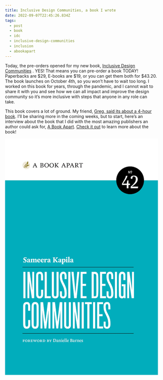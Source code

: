 ```yaml
---
title: Inclusive Design Communities, a book I wrote
date: 2022-09-07T22:45:26.834Z
tags:
  - post
  - book
  - idc
  - inclusive-design-communities
  - inclusion
  - abookapart
---
```

Today, the pre-orders opened for my new book, [Inclusive Design Communities](https://abookapart.com/products/inclusive-design-communities) . YES! That means you can pre-order a book TODAY! Paperbacks are $29, E-books are $19, or you can get them both for $43.20. The book launches on October 4th, so you won’t have to wait too long. I worked on this book for years, through the pandemic, and I cannot wait to share it with you and see how we can all impact and improve the design community so it’s more inclusive with steps that anyone in any role can take.

This book covers a lot of ground. My friend, [Greg, said its about a 4-hour book](https://twitter.com/Brilliantcrank/status/1567583690557128704). I’ll be sharing more in the coming weeks, but to start, here’s an interview about the book that I did with the most amazing publishers an author could ask for, [A Book Apart](https://abookapart.com/). [Check it out](https://abookapart.com/blogs/press/meet-the-book-inclusive-design-communities) to learn more about the book!

![A aqua-colored cover for the book "Inclusive Design Communities by Sameera Kapila, published with A Book Apart (their 42th book), and a foreword by Danielle Barnes](/static/img/idc-book-cover.png "IDC book cover")